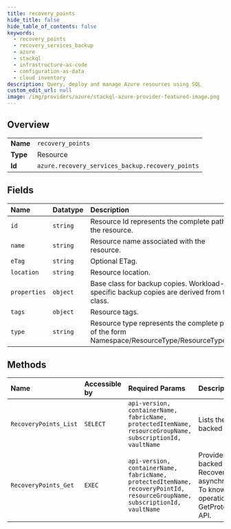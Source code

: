 ```yaml
---
title: recovery_points
hide_title: false
hide_table_of_contents: false
keywords:
  - recovery_points
  - recovery_services_backup
  - azure    
  - stackql
  - infrastructure-as-code
  - configuration-as-data
  - cloud inventory
description: Query, deploy and manage Azure resources using SQL
custom_edit_url: null
image: /img/providers/azure/stackql-azure-provider-featured-image.png
---
```

  
    

## Overview
<table><tbody>
<tr><td><b>Name</b></td><td><code>recovery_points</code></td></tr>
<tr><td><b>Type</b></td><td>Resource</td></tr>
<tr><td><b>Id</b></td><td><code>azure.recovery_services_backup.recovery_points</code></td></tr>
</tbody></table>

## Fields
| Name | Datatype | Description |
|:-----|:---------|:------------|
| `id` | `string` | Resource Id represents the complete path to the resource. |
| `name` | `string` | Resource name associated with the resource. |
| `eTag` | `string` | Optional ETag. |
| `location` | `string` | Resource location. |
| `properties` | `object` | Base class for backup copies. Workload-specific backup copies are derived from this class. |
| `tags` | `object` | Resource tags. |
| `type` | `string` | Resource type represents the complete path of the form Namespace/ResourceType/ResourceType/... |
## Methods
| Name | Accessible by | Required Params | Description |
|:-----|:--------------|:----------------|:------------|
| `RecoveryPoints_List` | `SELECT` | `api-version, containerName, fabricName, protectedItemName, resourceGroupName, subscriptionId, vaultName` | Lists the backup copies for the backed up item. |
| `RecoveryPoints_Get` | `EXEC` | `api-version, containerName, fabricName, protectedItemName, recoveryPointId, resourceGroupName, subscriptionId, vaultName` | Provides the information of the backed up data identified using RecoveryPointID. This is an asynchronous operation.<br />To know the status of the operation, call the GetProtectedItemOperationResult API. |
